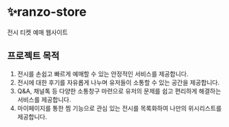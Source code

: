# ✨ranzo-store

전시 티켓 예매 웹사이트


## 프로젝트 목적

1. 전시를 손쉽고 빠르게 예매할 수 있는 안정적인 서비스를 제공합니다.
2. 전시에 대한 후기를 자유롭게 나누며 유저들이 소통할 수 있는 공간을 제공합니다.
3. Q&A, 채널톡 등 다양한 소통창구 마련으로 유저의 문제를 쉽고 편리하게 해결하는 서비스를 제공합니다.
4. 마이페이지를 통한 찜 기능으로 관심 있는 전시를 목록화하여 나만의 위시리스트를 제공합니다.

